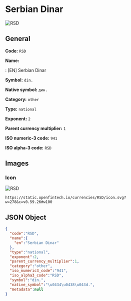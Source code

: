 
# Serbian Dinar 
![RSD](https://static.openfintech.io/currencies/RSD/icon.svg?w=278&c=v0.59.26#w100)  

## General 
 
**Code:** `RSD` 
 
**Name:** 
 
:	[EN] Serbian Dinar 
 
**Symbol:** `din.` 
 
**Native symbol:** `дин.` 
 
**Category:** `other` 
 
**Type:** `national` 
 
**Exponent:** `2` 
 
**Parent currency multiplier:** `1` 
 
**ISO numeric-3 code:** `941` 
 
**ISO alpha-3 code:** `RSD` 
 

## Images 

### Icon 
 
![RSD](https://static.openfintech.io/currencies/RSD/icon.svg?w=278&c=v0.59.26#w100)  

```
https://static.openfintech.io/currencies/RSD/icon.svg?w=278&c=v0.59.26#w100
```  

## JSON Object 

```json
{
  "code":"RSD",
  "name":{
    "en":"Serbian Dinar"
  },
  "type":"national",
  "exponent":2,
  "parent_currency_multiplier":1,
  "category":"other",
  "iso_numeric3_code":"941",
  "iso_alpha3_code":"RSD",
  "symbol":"din.",
  "native_symbol":"\u0434\u0438\u043d.",
  "metadata":null
}
```  
